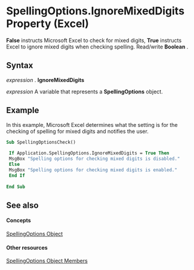 
# SpellingOptions.IgnoreMixedDigits Property (Excel)

 **False** instructs Microsoft Excel to check for mixed digits, **True** instructs Excel to ignore mixed digits when checking spelling. Read/write **Boolean** .


## Syntax

 _expression_ . **IgnoreMixedDigits**

 _expression_ A variable that represents a **SpellingOptions** object.


## Example

In this example, Microsoft Excel determines what the setting is for the checking of spelling for mixed digits and notifies the user.


```vb
Sub SpellingOptionsCheck() 
 
 If Application.SpellingOptions.IgnoreMixedDigits = True Then 
 MsgBox "Spelling options for checking mixed digits is disabled." 
 Else 
 MsgBox "Spelling options for checking mixed digits is enabled." 
 End If 
 
End Sub
```


## See also


#### Concepts


[SpellingOptions Object](3ba7d0b4-bebb-0cc9-cb50-066d1c19d876.md)
#### Other resources


[SpellingOptions Object Members](d25612d9-256d-de1b-e89b-0440f37d9caa.md)
